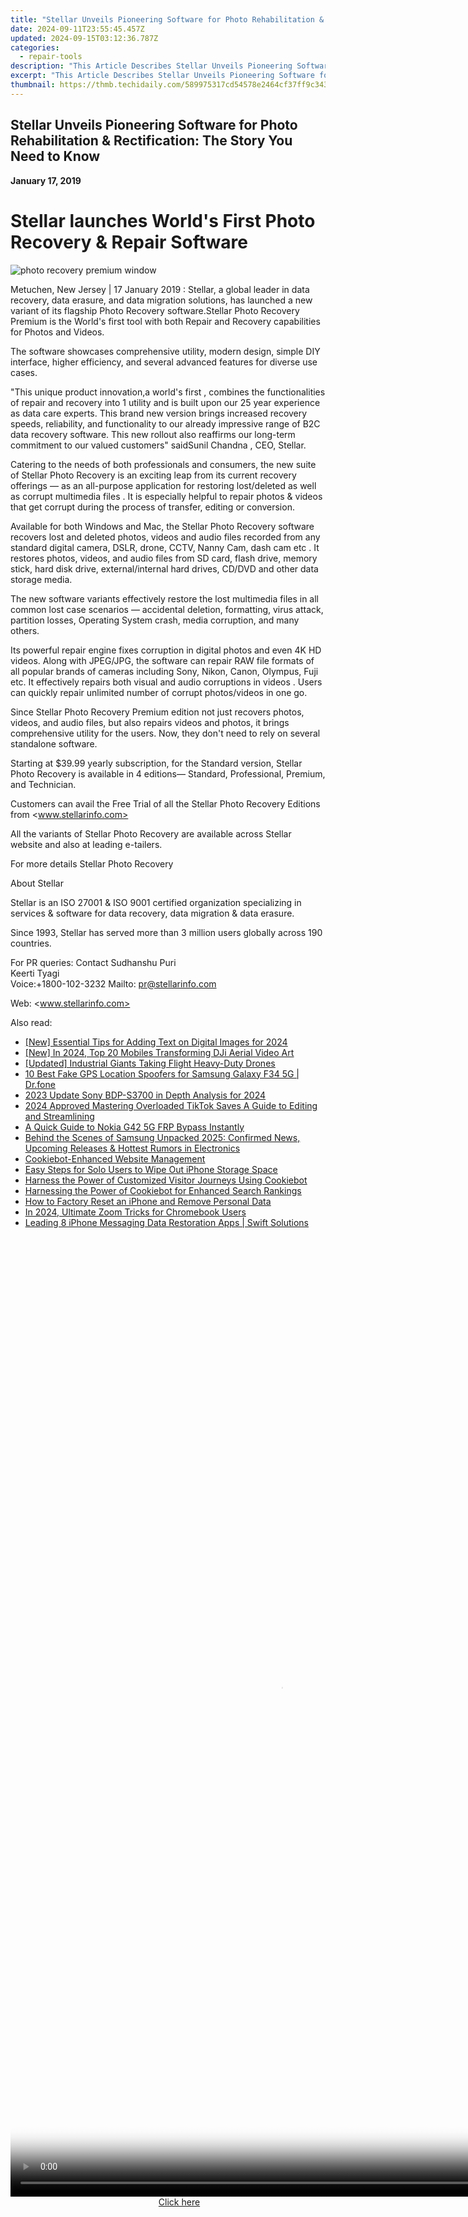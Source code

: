 ```yaml
---
title: "Stellar Unveils Pioneering Software for Photo Rehabilitation & Rectification: The Story You Need to Know"
date: 2024-09-11T23:55:45.457Z
updated: 2024-09-15T03:12:36.787Z
categories:
  - repair-tools
description: "This Article Describes Stellar Unveils Pioneering Software for Photo Rehabilitation & Rectification: The Story You Need to Know"
excerpt: "This Article Describes Stellar Unveils Pioneering Software for Photo Rehabilitation & Rectification: The Story You Need to Know"
thumbnail: https://thmb.techidaily.com/589975317cd54578e2464cf37ff9c3436a24bffda2b797c9a9ae1ed0b5abaff9.jpg
---
```


## Stellar Unveils Pioneering Software for Photo Rehabilitation & Rectification: The Story You Need to Know

**January 17, 2019**

# **Stellar launches World's First Photo Recovery & Repair Software**

![photo recovery premium window](https://www.stellarinfo.com/image/catalog/stellar_boxs/photo-recovery-premium-window.png)

 Metuchen, New Jersey | 17 January 2019 : Stellar, a global leader in data recovery, data erasure, and data migration solutions, has launched a new variant of its flagship Photo Recovery software.Stellar Photo Recovery Premium is the World's first tool with both Repair and Recovery capabilities for Photos and Videos.

 The software showcases comprehensive utility, modern design, simple DIY interface, higher efficiency, and several advanced features for diverse use cases.

 "This unique product innovation,a world's first , combines the functionalities of repair and recovery into 1 utility and is built upon our 25 year experience as data care experts. This brand new version brings increased recovery speeds, reliability, and functionality to our already impressive range of B2C data recovery software. This new rollout also reaffirms our long-term commitment to our valued customers" saidSunil Chandna , CEO, Stellar.

 Catering to the needs of both professionals and consumers, the new suite of Stellar Photo Recovery is an exciting leap from its current recovery offerings — as an all-purpose application for restoring lost/deleted as well as corrupt multimedia files . It is especially helpful to repair photos & videos that get corrupt during the process of transfer, editing or conversion.

 Available for both Windows and Mac, the Stellar Photo Recovery software recovers lost and deleted photos, videos and audio files recorded from any standard digital camera, DSLR, drone, CCTV, Nanny Cam, dash cam etc . It restores photos, videos, and audio files from SD card, flash drive, memory stick, hard disk drive, external/internal hard drives, CD/DVD and other data storage media.

 The new software variants effectively restore the lost multimedia files in all common lost case scenarios — accidental deletion, formatting, virus attack, partition losses, Operating System crash, media corruption, and many others.

 Its powerful repair engine fixes corruption in digital photos and even 4K HD videos. Along with JPEG/JPG, the software can repair RAW file formats of all popular brands of cameras including Sony, Nikon, Canon, Olympus, Fuji etc. It effectively repairs both visual and audio corruptions in videos . Users can quickly repair unlimited number of corrupt photos/videos in one go.

 Since Stellar Photo Recovery Premium edition not just recovers photos, videos, and audio files, but also repairs videos and photos, it brings comprehensive utility for the users. Now, they don't need to rely on several standalone software.

 Starting at $39.99 yearly subscription, for the Standard version, Stellar Photo Recovery is available in 4 editions— Standard, Professional, Premium, and Technician.

Customers can avail the Free Trial of all the Stellar Photo Recovery Editions from <www.stellarinfo.com>

 All the variants of Stellar Photo Recovery are available across Stellar website and also at leading e-tailers.

 For more details Stellar Photo Recovery

 About Stellar

 Stellar is an ISO 27001 & ISO 9001 certified organization specializing in services & software for data recovery, data migration & data erasure.

 Since 1993, Stellar has served more than 3 million users globally across 190 countries.

For PR queries:
Contact
 Sudhanshu Puri  
 Keerti Tyagi  
 Voice:+1800-102-3232
 Mailto: <pr@stellarinfo.com>

 Web: <www.stellarinfo.com>

<ins class="adsbygoogle"
     style="display:block"
     data-ad-format="autorelaxed"
     data-ad-client="ca-pub-7571918770474297"
     data-ad-slot="1223367746"></ins>

<ins class="adsbygoogle"
     style="display:block"
     data-ad-client="ca-pub-7571918770474297"
     data-ad-slot="8358498916"
     data-ad-format="auto"
     data-full-width-responsive="true"></ins>

<span class="atpl-alsoreadstyle">Also read:</span>
<div><ul>
<li><a href="https://fox-direct.techidaily.com/new-essential-tips-for-adding-text-on-digital-images-for-2024/"><u>[New] Essential Tips for Adding Text on Digital Images for 2024</u></a></li>
<li><a href="https://fox-access.techidaily.com/new-in-2024-top-20-mobiles-transforming-dji-aerial-video-art/"><u>[New] In 2024, Top 20 Mobiles Transforming DJi Aerial Video Art</u></a></li>
<li><a href="https://some-knowledge.techidaily.com/updated-industrial-giants-taking-flight-heavy-duty-drones/"><u>[Updated] Industrial Giants Taking Flight Heavy-Duty Drones</u></a></li>
<li><a href="https://location-fake.techidaily.com/10-best-fake-gps-location-spoofers-for-samsung-galaxy-f34-5g-drfone-by-drfone-virtual-android/"><u>10 Best Fake GPS Location Spoofers for Samsung Galaxy F34 5G | Dr.fone</u></a></li>
<li><a href="https://article-knowledge.techidaily.com/2023-update-sony-bdp-s3700-in-depth-analysis-for-2024/"><u>2023 Update Sony BDP-S3700 in Depth Analysis for 2024</u></a></li>
<li><a href="https://fox-cloud.techidaily.com/2024-approved-mastering-overloaded-tiktok-saves-a-guide-to-editing-and-streamlining/"><u>2024 Approved Mastering Overloaded TikTok Saves A Guide to Editing and Streamlining</u></a></li>
<li><a href="https://android-frp.techidaily.com/a-quick-guide-to-nokia-g42-5g-frp-bypass-instantly-by-drfone-android/"><u>A Quick Guide to Nokia G42 5G FRP Bypass Instantly</u></a></li>
<li><a href="https://techtrends.techidaily.com/behind-the-scenes-of-samsung-unpacked-2025-confirmed-news-upcoming-releases-and-hottest-rumors-in-electronics/"><u>Behind the Scenes of Samsung Unpacked 2025: Confirmed News, Upcoming Releases & Hottest Rumors in Electronics</u></a></li>
<li><a href="https://data-safeguard.techidaily.com/cookiebot-enhanced-website-management/"><u>Cookiebot-Enhanced Website Management</u></a></li>
<li><a href="https://data-safeguard.techidaily.com/easy-steps-for-solo-users-to-wipe-out-iphone-storage-space/"><u>Easy Steps for Solo Users to Wipe Out iPhone Storage Space</u></a></li>
<li><a href="https://data-safeguard.techidaily.com/harness-the-power-of-customized-visitor-journeys-using-cookiebot/"><u>Harness the Power of Customized Visitor Journeys Using Cookiebot</u></a></li>
<li><a href="https://data-safeguard.techidaily.com/harnessing-the-power-of-cookiebot-for-enhanced-search-rankings/"><u>Harnessing the Power of Cookiebot for Enhanced Search Rankings</u></a></li>
<li><a href="https://data-safeguard.techidaily.com/how-to-factory-reset-an-iphone-and-remove-personal-data/"><u>How to Factory Reset an iPhone and Remove Personal Data</u></a></li>
<li><a href="https://some-approaches.techidaily.com/in-2024-ultimate-zoom-tricks-for-chromebook-users/"><u>In 2024, Ultimate Zoom Tricks for Chromebook Users</u></a></li>
<li><a href="https://data-safeguard.techidaily.com/leading-8-iphone-messaging-data-restoration-apps-swift-solutions/"><u>Leading 8 iPhone Messaging Data Restoration Apps | Swift Solutions</u></a></li>
</ul></div>

<!-- affiliate ads begin -->
<span id="1834903">
					<video width="864" height="1536" style="cursor:pointer"
           poster="//a.impactradius-go.com/display-clicktoplayimage/1834903.png"
           onclick="if(!this.playClicked){this.play();this.setAttribute('controls',true);this.playClicked=true;}">
	   <source src="//a.impactradius-go.com/display-ad/16836-1834903">
	   <img src="//a.impactradius-go.com/display-clicktoplayimage/1834903.png" style="border: none; height: 100%; width: 100%; object-fit: contain">
	</video>
	<div style="width:540px;text-align:center"><a href="javascript:window.open(decodeURIComponent('https%3A%2F%2F25home.pxf.io%2Fc%2F5597632%2F1834903%2F16836'), '_blank');void(0);">Click here</a></div>
</span>
<img height="0" width="0" src="https://imp.pxf.io/i/5597632/1834903/16836" style="position:absolute;visibility:hidden;" border="0" />
<!-- affiliate ads end -->

